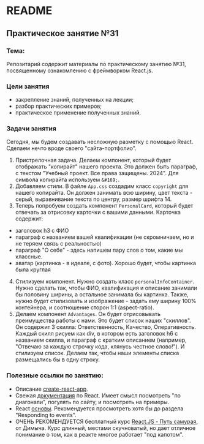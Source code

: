 # README

## Практическое занятие №31

### Тема:

Репозитарий содержит материалы по практическому занятию №31, посвященному ознакомлению с фреймворком React.js.

### Цели занятия
- закрепление знаний, полученных на лекции;
- разбор практических примеров;
- практическое применение полученных знаний.

### Задачи занятия
Сегодня, мы будем создавать несложную разметку с помощью React. Сделаем нечто вроде своего "сайта-портфолио".
1. Пристрелочная задача. Делаем компонент, который будет отображать "копирайт" нашего проекта. Это должен быть параграф, с текстом "Учебный проект. Все права защищены. 2024". Для символа копирайта используем `&#169;`.
2. Добавляем стили. В файле `App.css` создадим класс `copyright` для нашего копирайта. Он должен занимать всю ширину, цвет текста - серый, выравнивание текста по центру, размер шрифта 14.
3. Теперь попробуем создать компонент `PersonalCard`, который будет отвечать за отрисовку карточки с вашими данными. Карточка содержит:
 - заголовок h3 с ФИО
 - параграф с названием вашей квалификации (не скромничаем, но и не теряем связь с реальностью)
 - параграф "О себе" - здесь напишем пару слов о том, какие мы классные.
 - аватар (картинка - в идеале, с фото). Хорошо будет, чтобы картинка была круглая
4. Стилизуем компонент. Нужно создать класс `personalInfoContainer`. Нужно сделать так, чтобы ФИО, квалификация и описание занимали бы половину ширины, а остальное занимала бы картинка. Также, нужно будет стилизовать и изображение - задать ему ширину 100% контейнера, и соотношение сторон 1:1 (aspect-ratio).
5. Делаем компонент `Advantages`. Он будет отрисовывать преимущества работы с нами. Это будет список наших "скиллов". Он содержит 3 скилла: Ответственность, Качество, Оперативность. Каждый скилл рисуем как div, в котором есть заголовок h6 с названием скилла, и параграф с кратким описанием (например, "Отвечаю за каждую строчку кода, клянусь честное слово!"). И стилизуем список. Делаем так, чтобы наши элементы списка размещались бы в одну строку.

### Полезные ссылки по занятию:
 - Описание [create-react-app](https://create-react-app.dev/).
 - Свежая [документация](https://react.dev/) по React. Имеет смысл посмотреть "по диагонали", погулять по сайту, и посмотреть на примеры.
 - React [основы](https://react.dev/learn). Рекомендуется просмотреть хотя бы до раздела "Responding to events".
 - ОЧЕНЬ РЕКОМЕНДУЕТСЯ бесплатный курс [React.JS - Путь самурая](https://www.youtube.com/watch?v=gb7gMluAeao), от Димыча. Курс длинный, местами скучноватый, но дает отличное понимание о том, как в реакте многое работает "под капотом".